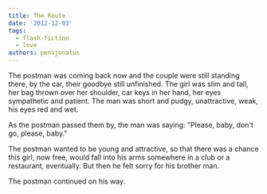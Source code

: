 ```yaml
---
title: The Route
date: '2012-12-03'
tags:
  - flash-fiction
  - love
authors: pensjonatus
---
```


The postman was coming back now and the couple were still standing there, by the
car, their goodbye still unfinished. The girl was slim and tall, her bag thrown
over her shoulder, car keys in her hand, her eyes sympathetic and patient. The
man was short and pudgy, unattractive, weak, his eyes red and wet.

<!-- truncate -->

As the postman passed them by, the man was saying: "Please, baby, don't go,
please, baby."

The postman wanted to be young and attractive, so that there was a chance this
girl, now free, would fall into his arms somewhere in a club or a restaurant,
eventually. But then he felt sorry for his brother man.

The postman continued on his way.
